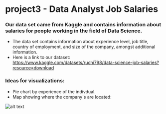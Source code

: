 # project3 - Data Analyst Job Salaries

### Our data set came from Kaggle and contains information about salaries for people working in the field of Data Science. 
- The data set contains information about experience level, job title, country of employment, and size of the company, amongst additional information.
- Here is a link to our dataset: https://www.kaggle.com/datasets/ruchi798/data-science-job-salaries?resource=download

### Ideas for visualizations: 
- Pie chart by experience of the indivdual. 
- Map showing where the company's are located: 

![alt text](https://github.com/kealvarez/project3/images/map.png)


